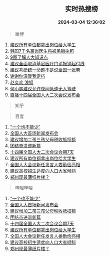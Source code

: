 <div align="center"><h2>实时热搜榜</h2><h4>2024-03-04 12:36:02</h4></div>

> 微博  

1. [建议所有单位都拿出岗位给大学生](https://s.weibo.com/weibo?q=%23%E5%BB%BA%E8%AE%AE%E6%89%80%E6%9C%89%E5%8D%95%E4%BD%8D%E9%83%BD%E6%8B%BF%E5%87%BA%E5%B2%97%E4%BD%8D%E7%BB%99%E5%A4%A7%E5%AD%A6%E7%94%9F%23&t=31&band_rank=1&Refer=top)<br />
2. [韩国7千名离岗医生将被吊销执照](https://s.weibo.com/weibo?q=%23%E9%9F%A9%E5%9B%BD7%E5%8D%83%E5%90%8D%E7%A6%BB%E5%B2%97%E5%8C%BB%E7%94%9F%E5%B0%86%E8%A2%AB%E5%90%8A%E9%94%80%E6%89%A7%E7%85%A7%23&t=31&band_rank=2&Refer=top)<br />
3. [9图了解人大知识点](https://s.weibo.com/weibo?q=%239%E5%9B%BE%E4%BA%86%E8%A7%A3%E4%BA%BA%E5%A4%A7%E7%9F%A5%E8%AF%86%E7%82%B9%23&t=31&band_rank=3&Refer=top)<br />
4. [建议全面取消基层医疗门诊报销起付线](https://s.weibo.com/weibo?q=%23%E5%BB%BA%E8%AE%AE%E5%85%A8%E9%9D%A2%E5%8F%96%E6%B6%88%E5%9F%BA%E5%B1%82%E5%8C%BB%E7%96%97%E9%97%A8%E8%AF%8A%E6%8A%A5%E9%94%80%E8%B5%B7%E4%BB%98%E7%BA%BF%23&t=31&band_rank=4&Refer=top)<br />
5. [建议考研统一命题不是说全国一张卷](https://s.weibo.com/weibo?q=%23%E5%BB%BA%E8%AE%AE%E8%80%83%E7%A0%94%E7%BB%9F%E4%B8%80%E5%91%BD%E9%A2%98%E4%B8%8D%E6%98%AF%E8%AF%B4%E5%85%A8%E5%9B%BD%E4%B8%80%E5%BC%A0%E5%8D%B7%23&t=31&band_rank=5&Refer=top)<br />
6. [谢谢你温暖我定档](https://s.weibo.com/weibo?q=%23%E8%B0%A2%E8%B0%A2%E4%BD%A0%E6%B8%A9%E6%9A%96%E6%88%91%E5%AE%9A%E6%A1%A3%23&t=31&band_rank=6&Refer=top)<br />
7. [赵奕欢 浪姐](https://s.weibo.com/weibo?q=%E8%B5%B5%E5%A5%95%E6%AC%A2%20%E6%B5%AA%E5%A7%90&t=31&band_rank=7&Refer=top)<br />
8. [何小鹏建议允许夜间低速无人驾驶](https://s.weibo.com/weibo?q=%23%E4%BD%95%E5%B0%8F%E9%B9%8F%E5%BB%BA%E8%AE%AE%E5%85%81%E8%AE%B8%E5%A4%9C%E9%97%B4%E4%BD%8E%E9%80%9F%E6%97%A0%E4%BA%BA%E9%A9%BE%E9%A9%B6%23&t=31&band_rank=8&Refer=top)<br />
9. [直播十四届全国人大二次会议发布会](https://s.weibo.com/weibo?q=%23%E7%9B%B4%E6%92%AD%E5%8D%81%E5%9B%9B%E5%B1%8A%E5%85%A8%E5%9B%BD%E4%BA%BA%E5%A4%A7%E4%BA%8C%E6%AC%A1%E4%BC%9A%E8%AE%AE%E5%8F%91%E5%B8%83%E4%BC%9A%23&t=31&band_rank=9&Refer=top)<br />

> 知乎  


> 百度  

1. [“一个也不能少”](https://www.baidu.com/s?wd=%E2%80%9C%E4%B8%80%E4%B8%AA%E4%B9%9F%E4%B8%8D%E8%83%BD%E5%B0%91%E2%80%9D&sa=fyb_news&rsv_dl=fyb_news)<br />
2. [全国人大首场新闻发布会](https://www.baidu.com/s?wd=%E5%85%A8%E5%9B%BD%E4%BA%BA%E5%A4%A7%E9%A6%96%E5%9C%BA%E6%96%B0%E9%97%BB%E5%8F%91%E5%B8%83%E4%BC%9A&sa=fyb_news&rsv_dl=fyb_news)<br />
3. [建议增加二孩三孩父母税收抵扣额](https://www.baidu.com/s?wd=%E5%BB%BA%E8%AE%AE%E5%A2%9E%E5%8A%A0%E4%BA%8C%E5%AD%A9%E4%B8%89%E5%AD%A9%E7%88%B6%E6%AF%8D%E7%A8%8E%E6%94%B6%E6%8A%B5%E6%89%A3%E9%A2%9D&sa=fyb_news&rsv_dl=fyb_news)<br />
4. [团结奋进谱新篇](https://www.baidu.com/s?wd=%E5%9B%A2%E7%BB%93%E5%A5%8B%E8%BF%9B%E8%B0%B1%E6%96%B0%E7%AF%87&sa=fyb_news&rsv_dl=fyb_news)<br />
5. [十四届全国人大二次会议会期7天](https://www.baidu.com/s?wd=%E5%8D%81%E5%9B%9B%E5%B1%8A%E5%85%A8%E5%9B%BD%E4%BA%BA%E5%A4%A7%E4%BA%8C%E6%AC%A1%E4%BC%9A%E8%AE%AE%E4%BC%9A%E6%9C%9F7%E5%A4%A9&sa=fyb_news&rsv_dl=fyb_news)<br />
6. [建议所有单位都拿出岗位给大学生](https://www.baidu.com/s?wd=%E5%BB%BA%E8%AE%AE%E6%89%80%E6%9C%89%E5%8D%95%E4%BD%8D%E9%83%BD%E6%8B%BF%E5%87%BA%E5%B2%97%E4%BD%8D%E7%BB%99%E5%A4%A7%E5%AD%A6%E7%94%9F&sa=fyb_news&rsv_dl=fyb_news)<br />
7. [全国人大会议新任发言人娄勤俭亮相](https://www.baidu.com/s?wd=%E5%85%A8%E5%9B%BD%E4%BA%BA%E5%A4%A7%E4%BC%9A%E8%AE%AE%E6%96%B0%E4%BB%BB%E5%8F%91%E8%A8%80%E4%BA%BA%E5%A8%84%E5%8B%A4%E4%BF%AD%E4%BA%AE%E7%9B%B8&sa=fyb_news&rsv_dl=fyb_news)<br />
8. [建议高校招生适度向人口大省倾斜](https://www.baidu.com/s?wd=%E5%BB%BA%E8%AE%AE%E9%AB%98%E6%A0%A1%E6%8B%9B%E7%94%9F%E9%80%82%E5%BA%A6%E5%90%91%E4%BA%BA%E5%8F%A3%E5%A4%A7%E7%9C%81%E5%80%BE%E6%96%9C&sa=fyb_news&rsv_dl=fyb_news)<br />
9. [郑州现最薄纸片楼？](https://www.baidu.com/s?wd=%E9%83%91%E5%B7%9E%E7%8E%B0%E6%9C%80%E8%96%84%E7%BA%B8%E7%89%87%E6%A5%BC%EF%BC%9F&sa=fyb_news&rsv_dl=fyb_news)<br />

> 哔哩哔哩  

1. [“一个也不能少”](https://www.baidu.com/s?wd=%E2%80%9C%E4%B8%80%E4%B8%AA%E4%B9%9F%E4%B8%8D%E8%83%BD%E5%B0%91%E2%80%9D&sa=fyb_news&rsv_dl=fyb_news)<br />
2. [全国人大首场新闻发布会](https://www.baidu.com/s?wd=%E5%85%A8%E5%9B%BD%E4%BA%BA%E5%A4%A7%E9%A6%96%E5%9C%BA%E6%96%B0%E9%97%BB%E5%8F%91%E5%B8%83%E4%BC%9A&sa=fyb_news&rsv_dl=fyb_news)<br />
3. [建议增加二孩三孩父母税收抵扣额](https://www.baidu.com/s?wd=%E5%BB%BA%E8%AE%AE%E5%A2%9E%E5%8A%A0%E4%BA%8C%E5%AD%A9%E4%B8%89%E5%AD%A9%E7%88%B6%E6%AF%8D%E7%A8%8E%E6%94%B6%E6%8A%B5%E6%89%A3%E9%A2%9D&sa=fyb_news&rsv_dl=fyb_news)<br />
4. [团结奋进谱新篇](https://www.baidu.com/s?wd=%E5%9B%A2%E7%BB%93%E5%A5%8B%E8%BF%9B%E8%B0%B1%E6%96%B0%E7%AF%87&sa=fyb_news&rsv_dl=fyb_news)<br />
5. [十四届全国人大二次会议会期7天](https://www.baidu.com/s?wd=%E5%8D%81%E5%9B%9B%E5%B1%8A%E5%85%A8%E5%9B%BD%E4%BA%BA%E5%A4%A7%E4%BA%8C%E6%AC%A1%E4%BC%9A%E8%AE%AE%E4%BC%9A%E6%9C%9F7%E5%A4%A9&sa=fyb_news&rsv_dl=fyb_news)<br />
6. [建议所有单位都拿出岗位给大学生](https://www.baidu.com/s?wd=%E5%BB%BA%E8%AE%AE%E6%89%80%E6%9C%89%E5%8D%95%E4%BD%8D%E9%83%BD%E6%8B%BF%E5%87%BA%E5%B2%97%E4%BD%8D%E7%BB%99%E5%A4%A7%E5%AD%A6%E7%94%9F&sa=fyb_news&rsv_dl=fyb_news)<br />
7. [全国人大会议新任发言人娄勤俭亮相](https://www.baidu.com/s?wd=%E5%85%A8%E5%9B%BD%E4%BA%BA%E5%A4%A7%E4%BC%9A%E8%AE%AE%E6%96%B0%E4%BB%BB%E5%8F%91%E8%A8%80%E4%BA%BA%E5%A8%84%E5%8B%A4%E4%BF%AD%E4%BA%AE%E7%9B%B8&sa=fyb_news&rsv_dl=fyb_news)<br />
8. [建议高校招生适度向人口大省倾斜](https://www.baidu.com/s?wd=%E5%BB%BA%E8%AE%AE%E9%AB%98%E6%A0%A1%E6%8B%9B%E7%94%9F%E9%80%82%E5%BA%A6%E5%90%91%E4%BA%BA%E5%8F%A3%E5%A4%A7%E7%9C%81%E5%80%BE%E6%96%9C&sa=fyb_news&rsv_dl=fyb_news)<br />
9. [郑州现最薄纸片楼？](https://www.baidu.com/s?wd=%E9%83%91%E5%B7%9E%E7%8E%B0%E6%9C%80%E8%96%84%E7%BA%B8%E7%89%87%E6%A5%BC%EF%BC%9F&sa=fyb_news&rsv_dl=fyb_news)<br />
